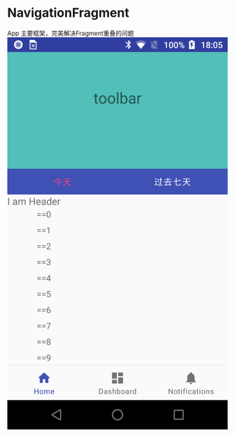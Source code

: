 # NavigationFragment
App 主要框架，完美解决Fragment重叠的问题
![主页](https://raw.githubusercontent.com/fewwind/img_folder/master/home_frag.png)

